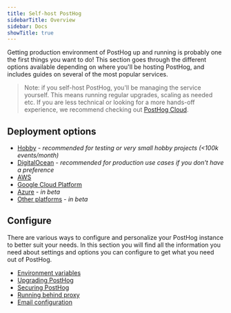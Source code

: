 ```yaml
---
title: Self-host PostHog
sidebarTitle: Overview
sidebar: Docs
showTitle: true
---
```


Getting production environment of PostHog up and running is probably one the first things you want to do! This section goes through the different options available depending on where you'll be hosting PostHog, and includes guides on several of the most popular services. 

> Note: if you self-host PostHog, you'll be managing the service yourself. This means running regular upgrades, scaling as needed etc. If you are less technical or looking for a more hands-off experience, we recommend checking out [PostHog Cloud](/docs/cloud).

## Deployment options

- [Hobby](/docs/self-host/deploy/hobby) - _recommended for testing or very small hobby projects (<100k events/month)_
- [DigitalOcean](/docs/self-host/deploy/digital-ocean) - _recommended for production use cases if you don't have a preference_
- [AWS](/docs/self-host/deploy/aws)
- [Google Cloud Platform](/docs/self-host/deploy/gcp)
- [Azure](/docs/self-host/deploy/azure) - _in beta_
- [Other platforms](/docs/self-host/deploy/other) - _in beta_

## Configure

There are various ways to configure and personalize your PostHog instance to better suit your needs. In this section you will find all the information you need about settings and options you can configure to get what you need out of PostHog.

- [Environment variables](/docs/self-host/configure/environment-variables)
- [Upgrading PostHog](/docs/self-host/configure/upgrading-posthog)
- [Securing PostHog](/docs/self-host/configure/securing-posthog)
- [Running behind proxy](/docs/self-host/configure/running-behind-proxy)
- [Email configuration](/docs/self-host/configure/email)
